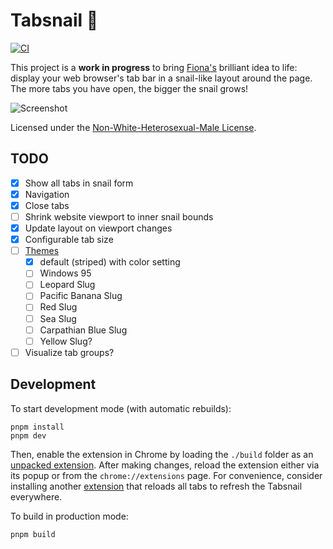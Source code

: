 # Tabsnail 🐌

[![CI](https://github.com/grubersjoe/tabsnail/actions/workflows/test.yml/badge.svg)](https://github.com/grubersjoe/tabsnail/actions/workflows/test.yml)

This project is a **work in progress** to bring [Fiona's](https://runjak.codes/) brilliant idea to
life: display your web browser's tab bar in a snail-like layout around the page. The more tabs you
have open, the bigger the snail grows!

![Screenshot](tabsnail.png)

Licensed under the
[Non-White-Heterosexual-Male License](https://nonwhiteheterosexualmalelicense.org).

## TODO

- [x] Show all tabs in snail form
- [x] Navigation
- [x] Close tabs
- [ ] Shrink website viewport to inner snail bounds
- [x] Update layout on viewport changes
- [x] Configurable tab size
- [ ] [Themes](https://www.instagram.com/p/DMdTtUJpaxi)
  - [x] default (striped) with color setting
  - [ ] Windows 95
  - [ ] Leopard Slug
  - [ ] Pacific Banana Slug
  - [ ] Red Slug
  - [ ] Sea Slug
  - [ ] Carpathian Blue Slug
  - [ ] Yellow Slug?
- [ ] Visualize tab groups?

## Development

To start development mode (with automatic rebuilds):

```shell
pnpm install
pnpm dev
```

Then, enable the extension in Chrome by loading the `./build` folder as an
[unpacked extension](https://developer.chrome.com/docs/extensions/get-started/tutorial/hello-world#load-unpacked).
After making changes, reload the extension either via its popup or from the `chrome://extensions`
page. For convenience, consider installing another
[extension](https://chromewebstore.google.com/detail/reload-all-tabs/midkcinmplflbiflboepnahkboeonkam)
that reloads all tabs to refresh the Tabsnail everywhere.

To build in production mode:

```shell
pnpm build
```
